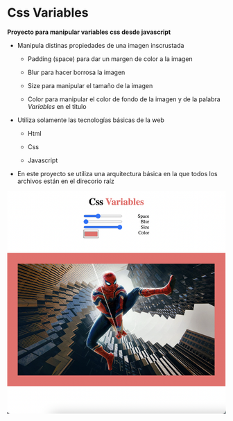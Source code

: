 # Css Variables

**Proyecto para manipular variables css desde javascript**

- Manipula distinas propiedades de una imagen inscrustada

    - Padding (space) para dar un margen de color a la imagen

    - Blur para hacer borrosa la imagen

    - Size para manipular el tamaño de la imagen

    - Color para manipular el color de fondo de la imagen y de la palabra *Variables* en el titulo

- Utiliza solamente las tecnologías básicas de la web

    - Html

    - Css

    - Javascript

- En este proyecto se utiliza una arquitectura básica en la que todos los archivos están en el direcorio raíz

![imagen de muestra del resultado](./screenshot.png)